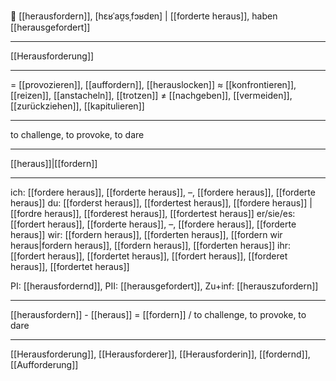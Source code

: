 🤺 [[herausfordern]], [hɛʁˈaʊ̯sˌfɔʁdɐn] | [[forderte heraus]], haben [[herausgefordert]]

---
[[Herausforderung]]

---
= [[provozieren]], [[auffordern]], [[herauslocken]]
≈ [[konfrontieren]], [[reizen]], [[anstacheln]], [[trotzen]]
≠ [[nachgeben]], [[vermeiden]], [[zurückziehen]], [[kapitulieren]]

---
to challenge, to provoke, to dare

---
[[heraus]]|[[fordern]]

---
ich: [[fordere heraus]], [[forderte heraus]], –, [[fordere heraus]], [[forderte heraus]]
du: [[forderst heraus]], [[fordertest heraus]], [[fordere heraus]] | [[fordre heraus]], [[forderest heraus]], [[fordertest heraus]]
er/sie/es: [[fordert heraus]], [[forderte heraus]], –, [[fordere heraus]], [[forderte heraus]]
wir: [[fordern heraus]], [[forderten heraus]], [[fordern wir heraus|fordern heraus]], [[fordern heraus]], [[forderten heraus]]
ihr: [[fordert heraus]], [[fordertet heraus]], [[fordert heraus]], [[forderet heraus]], [[fordertet heraus]]

PI: [[herausfordernd]], PII: [[herausgefordert]], Zu+inf: [[herauszufordern]]

---
[[herausfordern]] - [[heraus]] = [[fordern]] / to challenge, to provoke, to dare

---
[[Herausforderung]], [[Herausforderer]], [[Herausforderin]], [[fordernd]], [[Aufforderung]]